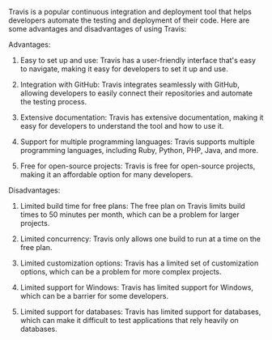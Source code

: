 Travis is a popular continuous integration and deployment tool that helps developers automate the testing and deployment of their code. Here are some advantages and disadvantages of using Travis:

Advantages:

1. Easy to set up and use: Travis has a user-friendly interface that's easy to navigate, making it easy for developers to set it up and use.

2. Integration with GitHub: Travis integrates seamlessly with GitHub, allowing developers to easily connect their repositories and automate the testing process.

3. Extensive documentation: Travis has extensive documentation, making it easy for developers to understand the tool and how to use it.

4. Support for multiple programming languages: Travis supports multiple programming languages, including Ruby, Python, PHP, Java, and more.

5. Free for open-source projects: Travis is free for open-source projects, making it an affordable option for many developers.

Disadvantages:

1. Limited build time for free plans: The free plan on Travis limits build times to 50 minutes per month, which can be a problem for larger projects.

2. Limited concurrency: Travis only allows one build to run at a time on the free plan.

3. Limited customization options: Travis has a limited set of customization options, which can be a problem for more complex projects.

4. Limited support for Windows: Travis has limited support for Windows, which can be a barrier for some developers.

5. Limited support for databases: Travis has limited support for databases, which can make it difficult to test applications that rely heavily on databases.
